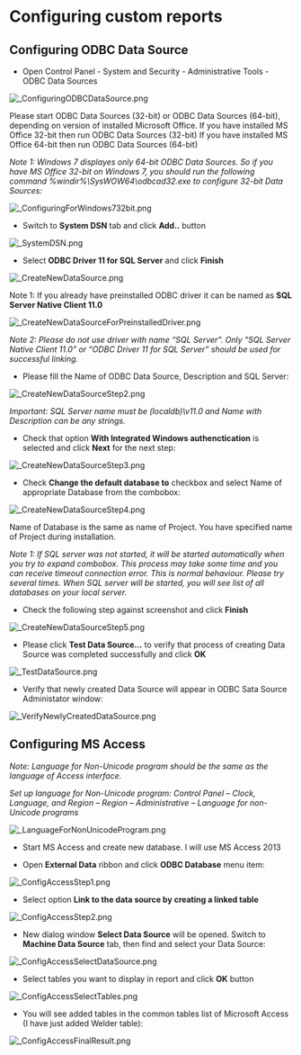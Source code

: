 ﻿# Configuring custom reports

## Configuring ODBC Data Source

* Open Control Panel - System and Security - Administrative Tools - ODBC Data Sources

![_ConfiguringODBCDataSource.png](./images/_ConfiguringODBCDataSource.png "")

Please start ODBC Data Sources (32-bit) or ODBC Data Sources (64-bit), depending on version of installed Microsoft Office.
If you have installed MS Office 32-bit then run ODBC Data Sources (32-bit)
If you have installed MS Office 64-bit then run ODBC Data Sources (64-bit)

*Note 1: Windows 7 displayes only 64-bit ODBC Data Sources. So if you have MS Office 32-bit on Windows 7, you should run the following command %windir%\SysWOW64\odbcad32.exe to configure 32-bit Data Sources:*

![_ConfiguringForWindows732bit.png](./images/_ConfiguringForWindows732bit.png "")

* Switch to **System DSN** tab and click **Add..** button

![_SystemDSN.png](./images/_SystemDSN.png "")


* Select **ODBC Driver 11 for SQL Server** and click **Finish**

![_CreateNewDataSource.png](./images/_CreateNewDataSource.png "")


Note 1: If you already have preinstalled ODBC driver it can be named as **SQL Server Native Client 11.0**

![_CreateNewDataSourceForPreinstalledDriver.png](./images/_CreateNewDataSourceForPreinstalledDriver.png "")

*Note 2: Please do not use driver with name “SQL Server”. Only “SQL Server Native Client 11.0” or “ODBC Driver 11 for SQL Server” should be used for successful linking.*

*  Please fill the Name of ODBC Data Source, Description and SQL Server:

![_CreateNewDataSourceStep2.png](./images/_CreateNewDataSourceStep2.png "")

*Important: SQL Server name must be (localdb)\v11.0 and Name with Description can be any strings.*


* Check that option **With Integrated Windows authenctication** is selected and click **Next** for the next step:

![_CreateNewDataSourceStep3.png](./images/_CreateNewDataSourceStep3.png "")

* Check **Change the default database to** checkbox and select Name of appropriate Database from the combobox:

![_CreateNewDataSourceStep4.png](./images/_CreateNewDataSourceStep4.png "")


Name of Database is the same as name of Project. You have specified name of Project during installation.

*Note 1: If SQL server was not started, it will be started automatically when you try to expand combobox. This process may take some time and you can receive timeout connection error. This is normal behaviour. Please try several times. When SQL server will be started, you will see list of all databases on your local server.*

* Check the following step against screenshot and click **Finish**

![_CreateNewDataSourceStep5.png](./images/_CreateNewDataSourceStep5.png "")

* Please click **Test Data Source…** to verify that process of creating Data Source was completed successfully and click **OK**

![_TestDataSource.png](./images/_TestDataSource.png "")

* Verify that newly created Data Source will appear in ODBC Sata Source Administator window:

![_VerifyNewlyCreatedDataSource.png](./images/_VerifyNewlyCreatedDataSource.png "")

##	Configuring MS Access

*Note: Language for Non-Unicode program should be the same as the language of Access interface.*

*Set up language for Non-Unicode program:*
*Control Panel – Clock, Language, and Region – Region – Administrative – Language for non-Unicode programs*

![_LanguageForNonUnicodeProgram.png](./images/_LanguageForNonUnicodeProgram.png "")


* Start MS Access and create new database. I will use MS Access 2013

* Open **External Data** ribbon and click **ODBC Database** menu item:

![_ConfigAccessStep1.png](./images/_ConfigAccessStep1.png "")

* Select option **Link to the data source by creating a linked table**

![_ConfigAccessStep2.png](./images/_ConfigAccessStep2.png "")

* New dialog window **Select Data Source** will be opened. Switch to **Machine Data Source** tab, then find and select your Data Source:

![_ConfigAccessSelectDataSource.png](./images/_ConfigAccessSelectDataSource.png "")

* Select tables you want to display in report and click **OK** button

![_ConfigAccessSelectTables.png](./images/_ConfigAccessSelectTables.png "")

* You will see added tables in the common tables list of Microsoft Access (I have just added Welder table):

![_ConfigAccessFinalResult.png](./images/_ConfigAccessFinalResult.png "")
 
